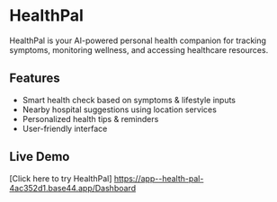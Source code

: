 # HealthPal
HealthPal is your AI-powered personal health companion for tracking symptoms, monitoring wellness, and accessing healthcare resources.  

## Features
- Smart health check based on symptoms & lifestyle inputs  
- Nearby hospital suggestions using location services  
- Personalized health tips & reminders  
- User-friendly interface  

##  Live Demo
[Click here to try HealthPal]
https://app--health-pal-4ac352d1.base44.app/Dashboard
